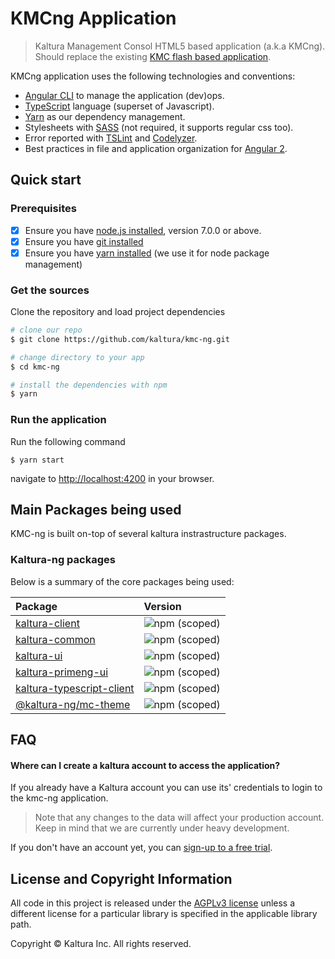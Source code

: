 # KMCng Application

> Kaltura Management Consol HTML5 based application (a.k.a KMCng). Should replace the existing [KMC flash based application](https://kmc.kaltura.com/index.php/kmc/kmc).
  
KMCng application uses the following technologies and conventions:
* [Angular CLI](https://cli.angular.io/) to manage the application (dev)ops.
* [TypeScript](http://www.typescriptlang.org/) language (superset of Javascript).
* [Yarn](https://yarnpkg.com/en/) as our dependency management.
* Stylesheets with [SASS](http://sass-lang.com/) (not required, it supports regular css too).
* Error reported with [TSLint](http://palantir.github.io/tslint/) and [Codelyzer](https://github.com/mgechev/codelyzer).
* Best practices in file and application organization for [Angular 2]({https://angular.io/).

## Quick start

### Prerequisites

- [x] Ensure you have [node.js installed](https://nodejs.org/en/download/current/), version 7.0.0 or above. 
- [x] Ensure you have [git installed](https://git-for-windows.github.io/) 
- [x] Ensure you have [yarn installed](https://yarnpkg.com/lang/en/docs/install/) (we use it for node package management) 

### Get the sources
Clone the repository and load project dependencies
```bash
# clone our repo
$ git clone https://github.com/kaltura/kmc-ng.git 

# change directory to your app
$ cd kmc-ng

# install the dependencies with npm
$ yarn
```


### Run the application
Run the following command
```
$ yarn start
```
navigate to [http://localhost:4200](http://localhost:4200) in your browser.

## Main Packages being used
KMC-ng is built on-top of several kaltura instrastructure packages. 

### Kaltura-ng packages
Below is a summary of the core packages being used:

 Package | Version  |
|:-------|:-------|
|  [kaltura-client](https://www.npmjs.com/package/@kaltura-ng/kaltura-client) | ![npm (scoped)](https://img.shields.io/npm/v/@kaltura-ng/kaltura-client.svg?maxAge=86400) |
| [kaltura-common](https://www.npmjs.com/package/@kaltura-ng/kaltura-common) | ![npm (scoped)](https://img.shields.io/npm/v/@kaltura-ng/kaltura-common.svg?maxAge=86400) |
| [kaltura-ui](https://www.npmjs.com/package/@kaltura-ng/kaltura-ui) | ![npm (scoped)](https://img.shields.io/npm/v/@kaltura-ng/kaltura-ui.svg?maxAge=86400) |
| [kaltura-primeng-ui](https://www.npmjs.com/package/@kaltura-ng/kaltura-primeng-ui) | ![npm (scoped)](https://img.shields.io/npm/v/@kaltura-ng/kaltura-primeng-ui.svg?maxAge=86400) |
| [kaltura-typescript-client](https://www.npmjs.com/package/kaltura-typescript-client) | ![npm (scoped)](https://img.shields.io/npm/v/kaltura-typescript-client.svg?maxAge=86400) |
| [@kaltura-ng/mc-theme](https://www.npmjs.com/package/@kaltura-ng/mc-theme) | ![npm (scoped)](https://img.shields.io/npm/v/@kaltura-ng/mc-theme.svg?maxAge=86400)

## FAQ

#### Where can I create a kaltura account to access the application?
If you already have a Kaltura account you can use its' credentials to login to the kmc-ng application.
 
> Note that any changes to the data will affect your production account. Keep in mind that we are currently under heavy development.
 
 If you don't have an account yet, you can [sign-up to a free trial](https://corp.kaltura.com/free-trial).


## License and Copyright Information
All code in this project is released under the [AGPLv3 license](http://www.gnu.org/licenses/agpl-3.0.html) unless a different license for a particular library is specified in the applicable library path.

Copyright © Kaltura Inc. All rights reserved.
